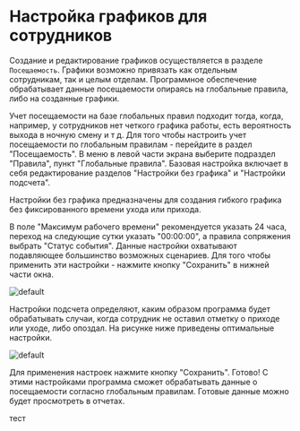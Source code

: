 # Настройка графиков для сотрудников

Создание и редактирование графиков осуществляется в разделе `Посещаемость`. Графики возможно 
привязать как отдельным сотрудникам, так и целым отделам. Программное обеспечение обрабатывает
данные посещаемости опираясь на глобальные правила, либо на созданные графики.

<tabs>
    <tab title="Настройка глобальных правил">
        <p>Учет посещаемости на базе глобальных правил подходит тогда, когда, например, у сотрудников
нет четкого графика работы, есть вероятность выхода в ночную смену и т д. Для того чтобы настроить
учет посещаемости по глобальным правилам - перейдите в раздел "Посещаемость". В меню в левой части
экрана выберите подраздел "Правила", пункт "Глобальные правила". Базовая настройка включает в себя
редактирование разделов "Настройки без графика" и "Настройки подсчета".</p>
<p>Настройки без графика предназначены для создания гибкого графика без фиксированного времени
ухода или прихода.</p>
<p>В поле "Максимум рабочего времени" рекомендуется указать 24 часа, переход на следующие сутки
указать "00:00:00", а правила сопряжения выбрать "Статус события". Данные настройки охватывают 
подавляющее большинство возможных сценариев. Для того чтобы применить эти настройки - нажмите кнопку
"Сохранить" в нижней части окна.</p>
<img src="global-rules-settings.png" alt="default"/>
<p>Настройки подсчета определяют, каким образом программа будет обрабатывать случаи, когда
сотрудник не оставил отметку о приходе или уходе, либо опоздал. На рисунке ниже приведены
оптимальные настройки.</p>
<img src="counting-setup.png" alt="default"/>
<p>Для применения настроек нажмите кнопку "Сохранить". Готово! С этими настройками программа
сможет обрабатывать данные о посещаемости согласно глобальным правилам. Готовые данные можно
будет просмотреть в отчетах.</p>
    </tab>
    <tab title="Настройка графиков">
        тест
    </tab>
</tabs>